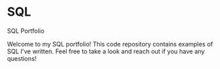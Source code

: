 # SQL
SQL Portfolio

Welcome to my SQL portfolio! This code repository contains examples of SQL I've written. Feel free to take a look and reach out if you have any questions!
